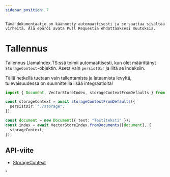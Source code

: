 ```yaml
---
sidebar_position: 7
---
```


`Tämä dokumentaatio on käännetty automaattisesti ja se saattaa sisältää virheitä. Älä epäröi avata Pull Requestia ehdottaaksesi muutoksia.`

# Tallennus

Tallennus LlamaIndex.TS:ssä toimii automaattisesti, kun olet määrittänyt `StorageContext`-objektin. Aseta vain `persistDir` ja liitä se indeksiin.

Tällä hetkellä tuetaan vain tallentamista ja lataamista levyltä, tulevaisuudessa on suunnitteilla lisää integraatioita!

```typescript
import { Document, VectorStoreIndex, storageContextFromDefaults } from "./src";

const storageContext = await storageContextFromDefaults({
  persistDir: "./storage",
});

const document = new Document({ text: "Testiteksti" });
const index = await VectorStoreIndex.fromDocuments([document], {
  storageContext,
});
```

## API-viite

- [StorageContext](../../api/interfaces/StorageContext.md)

"
